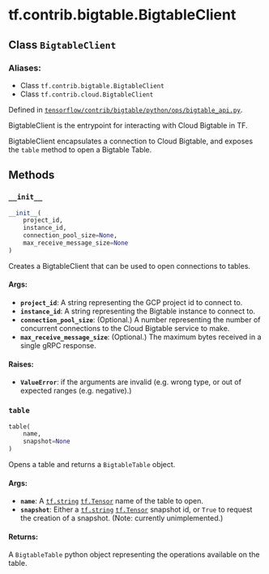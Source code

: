 <div itemscope itemtype="http://developers.google.com/ReferenceObject">
<meta itemprop="name" content="tf.contrib.bigtable.BigtableClient" />
<meta itemprop="property" content="__init__"/>
<meta itemprop="property" content="table"/>
</div>

# tf.contrib.bigtable.BigtableClient

## Class `BigtableClient`



### Aliases:

* Class `tf.contrib.bigtable.BigtableClient`
* Class `tf.contrib.cloud.BigtableClient`



Defined in [`tensorflow/contrib/bigtable/python/ops/bigtable_api.py`](https://www.tensorflow.org/code/tensorflow/contrib/bigtable/python/ops/bigtable_api.py).

BigtableClient is the entrypoint for interacting with Cloud Bigtable in TF.

BigtableClient encapsulates a connection to Cloud Bigtable, and exposes the
`table` method to open a Bigtable Table.

## Methods

<h3 id="__init__"><code>__init__</code></h3>

``` python
__init__(
    project_id,
    instance_id,
    connection_pool_size=None,
    max_receive_message_size=None
)
```

Creates a BigtableClient that can be used to open connections to tables.

#### Args:

* <b>`project_id`</b>: A string representing the GCP project id to connect to.
* <b>`instance_id`</b>: A string representing the Bigtable instance to connect to.
* <b>`connection_pool_size`</b>: (Optional.) A number representing the number of
    concurrent connections to the Cloud Bigtable service to make.
* <b>`max_receive_message_size`</b>: (Optional.) The maximum bytes received in a
    single gRPC response.


#### Raises:

* <b>`ValueError`</b>: if the arguments are invalid (e.g. wrong type, or out of
    expected ranges (e.g. negative).)

<h3 id="table"><code>table</code></h3>

``` python
table(
    name,
    snapshot=None
)
```

Opens a table and returns a `BigtableTable` object.

#### Args:

* <b>`name`</b>: A <a href="../../../tf/string.md"><code>tf.string</code></a> <a href="../../../tf/Tensor.md"><code>tf.Tensor</code></a> name of the table to open.
* <b>`snapshot`</b>: Either a <a href="../../../tf/string.md"><code>tf.string</code></a> <a href="../../../tf/Tensor.md"><code>tf.Tensor</code></a> snapshot id, or `True` to
    request the creation of a snapshot. (Note: currently unimplemented.)


#### Returns:

A `BigtableTable` python object representing the operations available on
the table.



